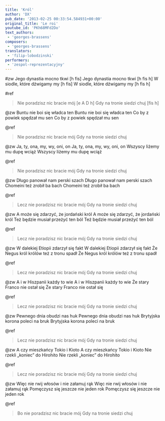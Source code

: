 ```yaml
---
title: 'Król'
author: 'DX'
pub_date: '2013-02-25 00:33:54.584931+00:00'
original_title: 'Le roi'
youtube_id: 'PKh68MFd2Do'
text_authors:
 - 'georges-brassens'
composers:
 - 'georges-brassens'
translators:
 - 'filip-lobodzinski'
performers:
 - 'zespol-reprezentacyjny'
---
```


#zw
Jego dynastia mocno tkwi [h fis]
Jego dynastia mocno tkwi [h fis h]
W siodle, które dźwigamy my [h fis]
W siodle, które dźwigamy my [h fis h]

#ref
>Nie poradzisz nic bracie mój [e A D h]
>Gdy na tronie siedzi chuj [fis h]

@zw
Buntu nie boi się władca ten
Buntu nie boi się władca ten
Co by z powiek spędzał mu sen
Co by z powiek spędzał mu sen

@ref
>Nie poradzisz nic bracie mój
>Gdy na tronie siedzi chuj

@zw
Ja, ty, ona, my, wy, oni, on
Ja, ty, ona, my, wy, oni, on
Wszyscy liżemy mu dupę wciąż
Wszyscy liżemy mu dupę wciąż

@ref
>Nie poradzisz nic bracie mój
>Gdy na tronie siedzi chuj

@zw
Długo panował nam perski szach
Długo panował nam perski szach
Chomeini też zrobił ba bach
Chomeini też zrobił ba bach

@ref
>Lecz nie poradzisz nic bracie mój
>Gdy na tronie siedzi chuj

@zw
A może się zdarzyć, że jordański król
A może się zdarzyć, że jordański król
Też będzie musiał przeżyć ten ból
Też będzie musiał przeżyć ten ból

@ref
>Lecz nie poradzisz nic bracie mój
>Gdy na tronie siedzi chuj

@zw
W dalekiej Etiopii zdarzył się fakt
W dalekiej Etiopii zdarzył się fakt
Że Negus król królów też z tronu spadł
Że Negus król królów też z tronu spadł

@ref
>Lecz nie poradzisz nic bracie mój
>Gdy na tronie siedzi chuj

@zw
A i w Hiszpanii każdy to wie
A i w Hiszpanii każdy to wie
Że stary Franco nie ostał się
Że stary Franco nie ostał się

@ref
>Lecz nie poradzisz nic bracie mój
>Gdy na tronie siedzi chuj

@zw
Pewnego dnia obudzi nas huk
Pewnego dnia obudzi nas huk
Brytyjska korona poleci na bruk
Brytyjska korona poleci na bruk

@ref
>Lecz nie poradzisz nic bracie mój
>Gdy na tronie siedzi chuj

@zw
A czy mieszkańcy Tokio i Kioto
A czy mieszkańcy Tokio i Kioto
Nie rzekli „koniec” do Hirohito
Nie rzekli „koniec” do Hirohito

@ref
>Lecz nie poradzisz nic bracie mój
>Gdy na tronie siedzi chuj

@zw
Więc nie rwij włosów i nie załamuj rąk
Więc nie rwij włosów i nie załamuj rąk
Pomęczysz się jeszcze nie jeden rok
Pomęczysz się jeszcze nie jeden rok

@ref
>Bo nie poradzisz nic bracie mój
>Gdy na tronie siedzi chuj